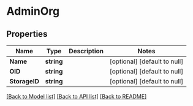 # AdminOrg

## Properties
Name | Type | Description | Notes
------------ | ------------- | ------------- | -------------
**Name** | **string** |  | [optional] [default to null]
**OID** | **string** |  | [optional] [default to null]
**StorageID** | **string** |  | [optional] [default to null]

[[Back to Model list]](../README.md#documentation-for-models) [[Back to API list]](../README.md#documentation-for-api-endpoints) [[Back to README]](../README.md)


